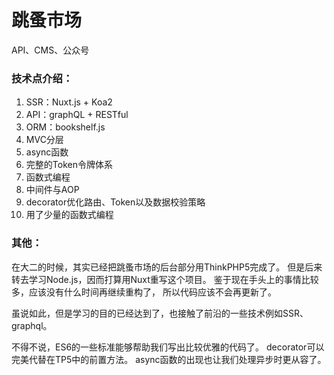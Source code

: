 跳蚤市场
==========
API、CMS、公众号

### 技术点介绍：
1. SSR：Nuxt.js + Koa2
2. API：graphQL + RESTful
3. ORM：bookshelf.js
4. MVC分层
5. async函数
6. 完整的Token令牌体系
7. 函数式编程
8. 中间件与AOP
9. decorator优化路由、Token以及数据校验策略
10. 用了少量的函数式编程

### 其他：
在大二的时候，其实已经把跳蚤市场的后台部分用ThinkPHP5完成了。
但是后来转去学习Node.js，因而打算用Nuxt重写这个项目。
鉴于现在手头上的事情比较多，应该没有什么时间再继续重构了，
所以代码应该不会再更新了。  
  
虽说如此，但是学习的目的已经达到了，也接触了前沿的一些技术例如SSR、graphql。
 
不得不说，ES6的一些标准能够帮助我们写出比较优雅的代码了。
decorator可以完美代替在TP5中的前置方法。
async函数的出现也让我们处理异步时更从容了。
